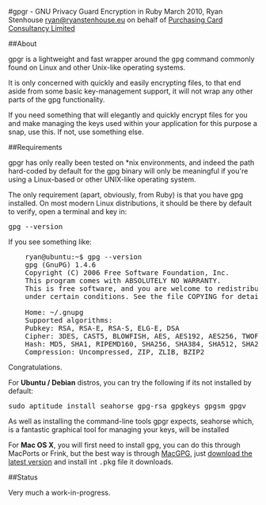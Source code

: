 #gpgr - GNU Privacy Guard Encryption in Ruby 
March 2010, Ryan Stenhouse <ryan@ryanstenhouse.eu> on behalf of [Purchasing
Card Consultancy Limited][1]

##About

gpgr is a lightweight and fast wrapper around the <tt>gpg</tt> command
commonly found on Linux and other Unix-like operating systems.

It is only concerned with quickly and easily encrypting files, to that
end aside from some basic key-management support, it will not wrap any
other parts of the gpg functionality.

If you need something that will elegantly and quickly encrypt files for
you and make managing the keys used within your application for this 
purpose a snap, use this. If not, use something else.

##Requirements

gpgr has only really been tested on *nix environments, and indeed the path
hard-coded by default for the gpg binary will only be meaningful if you're
using a Linux-based or other UNIX-like operating system.

The only requirement (apart, obviously, from Ruby) is that you have gpg 
installed. On most modern Linux distributions, it should be there by default
to verify, open a terminal and key in:

<tt>gpg --version</tt>

If you see something like:

<pre>
	ryan@ubuntu:~$ gpg --version
	gpg (GnuPG) 1.4.6
	Copyright (C) 2006 Free Software Foundation, Inc.
	This program comes with ABSOLUTELY NO WARRANTY.
	This is free software, and you are welcome to redistribute it
	under certain conditions. See the file COPYING for details.

	Home: ~/.gnupg
	Supported algorithms:
	Pubkey: RSA, RSA-E, RSA-S, ELG-E, DSA
	Cipher: 3DES, CAST5, BLOWFISH, AES, AES192, AES256, TWOFISH
	Hash: MD5, SHA1, RIPEMD160, SHA256, SHA384, SHA512, SHA224
	Compression: Uncompressed, ZIP, ZLIB, BZIP2
</pre>

Congratulations.

For **Ubuntu / Debian** distros, you can try the following if its not installed by default:

<tt>sudo aptitude install seahorse gpg-rsa gpgkeys gpgsm gpgv</tt>

As well as installing the command-line tools gpgr expects, seahorse which,
is a fantastic graphical tool for managing your keys, will be installed


For **Mac OS X**, you will first need to install <tt>gpg</tt>, you can do 
this through MacPorts or Frink, but the best way is through [MacGPG][2], just
[download the latest version][3] and install int <tt>.pkg</tt> file it downloads.



##Status

Very much a work-in-progress.


[1]: http://www.pccl.co.uk
[2]: http://macgpg.sourceforge.net/
[3]: http://sourceforge.net/projects/macgpg2/files/